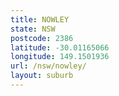 ```yaml
---
title: NOWLEY
state: NSW
postcode: 2386
latitude: -30.01165066
longitude: 149.1501936
url: /nsw/nowley/
layout: suburb
---
```

